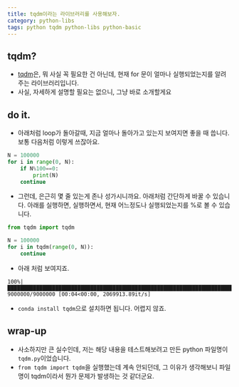 ```yaml
---
title: tqdm이라는 라이브러리를 사용해보자. 
category: python-libs
tags: python tqdm python-libs python-basic
---
```


## tqdm?

- [tqdm](https://pypi.org/project/tqdm/)은, 뭐 사실 꼭 필요한 건 아닌데, 현재 for 문이 얼마나 실행되었는지를 알려주는 라이브러리입니다. 
- 사실, 자세하게 설명할 필요는 없으니, 그냥 바로 소개할게요 

## do it. 

- 아래처럼 loop가 돌아갈때, 지금 얼마나 돌아가고 있는지 보여지면 좋을 때 씁니다. 보통 다음처럼 이렇게 쓰잖아요. 

```python
N = 100000
for i in range(0, N):
    if N%100==0:
        print(N)
    continue
```

- 그런데, 은근히 몇 줄 있는게 존나 성가시니까요. 아래처럼 간단하게 바꿀 수 있습니다. 아래를 실행하면, 실행하면서, 현재 어느정도나 실행되었는지를 %로 볼 수 있습니다.

```python
from tqdm import tqdm 

N = 100000
for i in tqdm(range(0, N)):
    continue
```

- 아래 처럼 보여지죠. 

```
100%|██████████████████████████████████████████████████████████████████████████████████████████████████████████████████████████████| 9000000/9000000 [00:04<00:00, 2069913.89it/s]
```

- `conda install tqdm`으로 설치하면 됩니다. 어렵지 않죠.


## wrap-up

- 사소하지만 큰 실수인데, 저는 해당 내용을 테스트해보려고 만든 python 파일명이 `tqdm.py`이었습니다. 
- `from tqdm import tqdm`을 실행했는데 계속 안되던데, 그 이유가 생각해보니 파일명이 tqdm이라서 뭔가 문제가 발생하는 것 같더군요. 